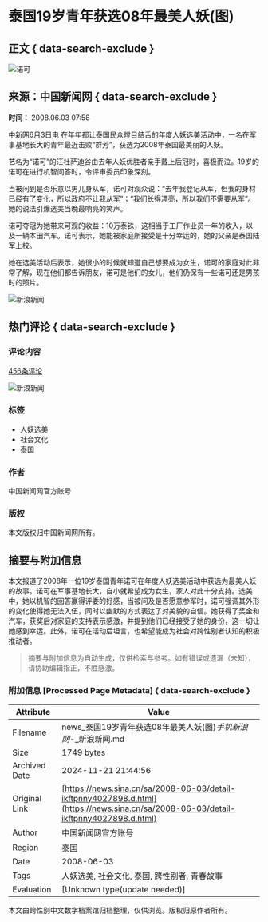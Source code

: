 # 泰国19岁青年获选08年最美人妖(图)

## 正文 { data-search-exclude }


![诺可](https://n.sinaimg.cn/sinakd10200/360/w180h180/20221208/9a5e-68863e2aa95fcb69c00720aa3d256d64.jpg)

## 来源：中国新闻网 { data-search-exclude }

**时间：** 2008.06.03 07:58

中新网6月3日电 在年年都让泰国民众瞠目结舌的年度人妖选美活动中，一名在军事基地长大的青年最近击败“群芳”，获选为2008年泰国最美丽的人妖。

艺名为“诺可”的汪杜萨迪谷由去年人妖优胜者亲手戴上后冠时，喜极而泣。19岁的诺可在进行机智问答时，令评审委员印象深刻。

当被问到是否乐意以男儿身从军，诺可对观众说：“去年我登记从军，但我的身材已经有了变化，所以政府不让我从军”；“我们长得漂亮，所以我们不需要从军”。她的说法引爆选美当晚最响亮的笑声。

诺可夺冠为她带来可观的收益：10万泰铢，这相当于工厂作业员一年的收入，以及一辆本田汽车。诺可表示，她能被家庭所接受是十分幸运的，她的父亲是泰国陆军上校。

她在选美活动后表示，她很小的时候就知道自己想要成为女生，诺可的家庭对此非常了解，现在他们都告诉朋友，诺可是他们的女儿，他们仍保有一些诺可还是男孩时的照片。

![新浪新闻](https://n.sinaimg.cn/default/2fb77759/20151125/320X320.png)

## 热门评论 { data-search-exclude }

### 评论内容

[456条评论](https://cmnt.sina.cn/index?product=comos&index=kftpnny4027898&tj_ch=news&is_clear=0)

![新浪新闻](https://n.sinaimg.cn/default/80905340/20200331/sinalogo.png)

### 标签

- 人妖选美
- 社会文化
- 泰国

### 作者

中国新闻网官方账号

### 版权

本文版权归中国新闻网所有。

## 摘要与附加信息

<!-- tcd_abstract -->
本文报道了2008年一位19岁泰国青年诺可在年度人妖选美活动中获选为最美人妖的故事。诺可在军事基地长大，自小就希望成为女生，家人对此十分支持。选美中，她以机智的回答赢得评委的好感，当被问及是否愿意参军时，诺可强调其外形的变化使得她无法入伍，同时以幽默的方式表达了对美貌的自信。她获得了奖金和汽车，获奖后对家庭的支持表示感激，并提到他们已经接受了她的身份，这一切让她感到幸运。此外，诺可在活动后坦言，也希望能成为社会对跨性别者认知的积极推动者。
<!-- tcd_abstract_end -->

> 摘要与附加信息为自动生成，仅供检索与参考。如有错误或遗漏（未知），请协助编辑指正，不胜感激。

### 附加信息 [Processed Page Metadata] { data-search-exclude }

| Attribute       | Value                                  |
|-----------------|----------------------------------------|
| Filename        | news_泰国19岁青年获选08年最美人妖(图)_手机新浪网_-_新浪新闻.md                             |
| Size            | 1749 bytes                           |
| Archived Date   | 2024-11-21 21:44:56                             |
| Original Link   | [https://news.sina.cn/sa/2008-06-03/detail-ikftpnny4027898.d.html](https://news.sina.cn/sa/2008-06-03/detail-ikftpnny4027898.d.html)                       |
| Author          | 中国新闻网官方账号                               |
| Region          | 泰国                               |
| Date            | 2008-06-03                                 |
| Tags            | 人妖选美, 社会文化, 泰国, 跨性别者, 青春故事                                 |
| Evaluation            | [Unknown type(update needed)]                                 |
<!-- tcd_table_end -->

本文由跨性别中文数字档案馆归档整理，仅供浏览。版权归原作者所有。
